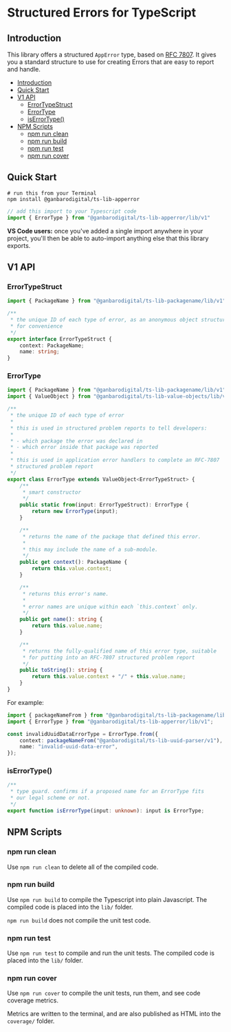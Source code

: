 # Structured Errors for TypeScript

## Introduction

This library offers a structured `AppError` type, based on [RFC 7807][RFC 7807]. It gives you a standard structure to use for creating Errors that are easy to report and handle.

- [Introduction](#introduction)
- [Quick Start](#quick-start)
- [V1 API](#v1-api)
  - [ErrorTypeStruct](#errortypestruct)
  - [ErrorType](#errortype)
  - [isErrorType()](#iserrortype)
- [NPM Scripts](#npm-scripts)
  - [npm run clean](#npm-run-clean)
  - [npm run build](#npm-run-build)
  - [npm run test](#npm-run-test)
  - [npm run cover](#npm-run-cover)

## Quick Start

```
# run this from your Terminal
npm install @ganbarodigital/ts-lib-apperror
```

```typescript
// add this import to your Typescript code
import { ErrorType } from "@ganbarodigital/ts-lib-apperror/lib/v1"
```

__VS Code users:__ once you've added a single import anywhere in your project, you'll then be able to auto-import anything else that this library exports.

## V1 API

### ErrorTypeStruct

```typescript
import { PackageName } from "@ganbarodigital/ts-lib-packagename/lib/v1";

/**
 * the unique ID of each type of error, as an anonymous object structure
 * for convenience
 */
export interface ErrorTypeStruct {
    context: PackageName;
    name: string;
}
```

### ErrorType

```typescript
import { PackageName } from "@ganbarodigital/ts-lib-packagename/lib/v1";
import { ValueObject } from "@ganbarodigital/ts-lib-value-objects/lib/v2";

/**
 * the unique ID of each type of error
 *
 * this is used in structured problem reports to tell developers:
 *
 * - which package the error was declared in
 * - which error inside that package was reported
 *
 * this is used in application error handlers to complete an RFC-7807
 * structured problem report
 */
export class ErrorType extends ValueObject<ErrorTypeStruct> {
    /**
     * smart constructor
     */
    public static from(input: ErrorTypeStruct): ErrorType {
        return new ErrorType(input);
    }

    /**
     * returns the name of the package that defined this error.
     *
     * this may include the name of a sub-module.
     */
    public get context(): PackageName {
        return this.value.context;
    }

    /**
     * returns this error's name.
     *
     * error names are unique within each `this.context` only.
     */
    public get name(): string {
        return this.value.name;
    }

    /**
     * returns the fully-qualified name of this error type, suitable
     * for putting into an RFC-7807 structured problem report
     */
    public toString(): string {
        return this.value.context + "/" + this.value.name;
    }
}
```

For example:

```typescript
import { packageNameFrom } from "@ganbarodigital/ts-lib-packagename/lib/v1";
import { ErrorType } from "@ganbarodigital/ts-lib-apperror/lib/v1";

const invalidUuidDataErrorType = ErrorType.from({
    context: packageNameFrom("@ganbarodigital/ts-lib-uuid-parser/v1"),
    name: "invalid-uuid-data-error",
});
```

### isErrorType()

```typescript
/**
 * type guard. confirms if a proposed name for an ErrorType fits
 * our legal scheme or not.
 */
export function isErrorType(input: unknown): input is ErrorType;
```

## NPM Scripts

### npm run clean

Use `npm run clean` to delete all of the compiled code.

### npm run build

Use `npm run build` to compile the Typescript into plain Javascript. The compiled code is placed into the `lib/` folder.

`npm run build` does not compile the unit test code.

### npm run test

Use `npm run test` to compile and run the unit tests. The compiled code is placed into the `lib/` folder.

### npm run cover

Use `npm run cover` to compile the unit tests, run them, and see code coverage metrics.

Metrics are written to the terminal, and are also published as HTML into the `coverage/` folder.

[RFC 7807]: https://tools.ietf.org/html/rfc7807
